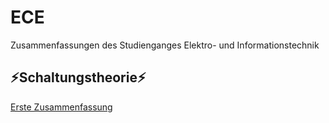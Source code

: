 # ECE
Zusammenfassungen des Studienganges Elektro- und Informationstechnik

## ⚡Schaltungstheorie⚡
[Erste Zusammenfassung](/Schaltungstheorie/Zusammenfassungen/Schaltungstheorie_Zusammenfassung_1.png)

